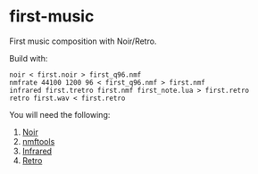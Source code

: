 # first-music
First music composition with Noir/Retro.

Build with:

    noir < first.noir > first_q96.nmf
    nmfrate 44100 1200 96 < first_q96.nmf > first.nmf
    infrared first.tretro first.nmf first_note.lua > first.retro
    retro first.wav < first.retro

You will need the following:

1. [Noir](https://www.purl.org/canidtech/r/noir)
2. [nmftools](https://www.purl.org/canidtech/r/nmftools)
3. [Infrared](https://www.purl.org/canidtech/r/infrared)
4. [Retro](https://www.purl.org/canidtech/r/retro)
